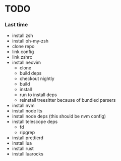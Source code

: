 # TODO

### Last time
- install zsh
- install oh-my-zsh
- clone repo
- link config
- link zshrc
- install neovim
  - clone
  - build deps
  - checkout nightly
  - build
  - install
  - run to install deps
  - reinstall treesitter because of bundled parsers
- install nvm
- install node lts
- install node deps (this should be nvm config)
- install telescope deps
  - fd
  - ripgrep
- install prettierd
- install lua
- install rust
- install luarocks
